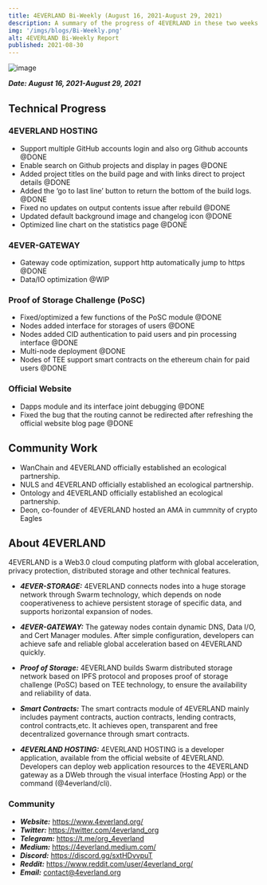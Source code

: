 ```yaml
---
title: 4EVERLAND Bi-Weekly (August 16, 2021-August 29, 2021)
description: A summary of the progress of 4EVERLAND in these two weeks.
img: '/imgs/blogs/Bi-Weekly.png'
alt: 4EVERLAND Bi-Weekly Report
published: 2021-08-30
---
```


![image](/imgs/blogs/Bi-Weekly.png)

**_Date: August 16, 2021-August 29, 2021_**

## Technical Progress

### 4EVERLAND HOSTING

- Support multiple GitHub accounts login and also org Github accounts @DONE
- Enable search on Github projects and display in pages @DONE
- Added project titles on the build page and with links direct to project details @DONE
- Added the ‘go to last line’ button to return the bottom of the build logs. @DONE
- Fixed no updates on output contents issue after rebuild @DONE
- Updated default background image and changelog icon @DONE
- Optimized line chart on the statistics page @DONE

### 4EVER-GATEWAY

- Gateway code optimization, support http automatically jump to https @DONE
- Data/IO optimization @WIP

### Proof of Storage Challenge (PoSC)

- Fixed/optimized a few functions of the PoSC module @DONE
- Nodes added interface for storages of users @DONE
- Nodes added CID authentication to paid users and pin processing interface @DONE
- Multi-node deployment @DONE
- Nodes of TEE support smart contracts on the ethereum chain for paid users @DONE

### Official Website

- Dapps module and its interface joint debugging @DONE
- Fixed the bug that the routing cannot be redirected after refreshing the official website blog page @DONE

## Community Work

- WanChain and 4EVERLAND officially established an ecological partnership.
- NULS and 4EVERLAND officially established an ecological partnership.
- Ontology and 4EVERLAND officially established an ecological partnership.
- Deon, co-founder of 4EVERLAND hosted an AMA in cummnity of crypto Eagles

## About 4EVERLAND

4EVERLAND is a Web3.0 cloud computing platform with global acceleration, privacy protection, distributed storage and other technical features.

- **_4EVER-STORAGE:_** 4EVERLAND connects nodes into a huge storage network through Swarm technology, which depends on node cooperativeness to achieve persistent storage of specific data, and supports horizontal expansion of nodes.

- **_4EVER-GATEWAY:_** The gateway nodes contain dynamic DNS, Data I/O, and Cert Manager modules. After simple configuration, developers can achieve safe and reliable global acceleration based on 4EVERLAND quickly.

- **_Proof of Storage:_** 4EVERLAND builds Swarm distributed storage network based on IPFS protocol and proposes proof of storage challenge (PoSC) based on TEE technology, to ensure the availability and reliability of data.

- **_Smart Contracts:_** The smart contracts module of 4EVERLAND mainly includes payment contracts, auction contracts, lending contracts, control contracts,etc. It achieves open, transparent and free decentralized governance through smart contracts.

- **_4EVERLAND HOSTING:_** 4EVERLAND HOSTING is a developer application, available from the official website of 4EVERLAND. Developers can deploy web application resources to the 4EVERLAND gateway as a DWeb through the visual interface (Hosting App) or the command (@4everland/cli).

### Community

- **_Website:_** https://www.4everland.org/
- **_Twitter:_** https://twitter.com/4everland_org
- **_Telegram:_** https://t.me/org_4everland
- **_Medium:_** https://4everland.medium.com/
- **_Discord:_** https://discord.gg/sxtHDvvpuT
- **_Reddit:_** https://www.reddit.com/user/4everland_org/
- **_Email:_** contact@4everland.org
